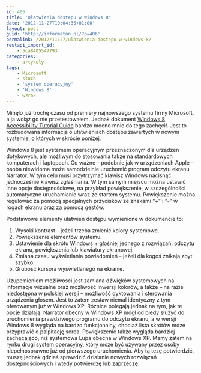 ```yaml
---
id: 406
title: 'Ułatwienia dostępu w Windows 8'
date: '2012-11-27T10:04:35+01:00'
layout: post
guid: 'http://informaton.pl/?p=406'
permalink: /2012/11/27/ulatwienia-dostepu-w-windows-8/
restapi_import_id:
    - 5ca8405547793
categories:
    - artykuły
tags:
    - Microsoft
    - słuch
    - 'system operacyjny'
    - 'Windows 8'
    - wzrok
---
```


Minęło już trochę czasu od premiery najnowszego systemu firmy Microsoft, a ja wciąż go nie przetestowałem. Jednak dokument [Windows 8 Accessibility Tutorial Guide](http://www.microsoft.com/en-us/download/details.aspx?id=35751) bardzo mocno mnie do tego zachęcił. Jest to rozbudowana informacja o ułatwieniach dostępu zawartych w nowym systemie, o których w skrócie poniżej.

Windows 8 jest systemem operacyjnym przeznaczonym dla urządzeń dotykowych, ale możliwym do stosowania także na standardowych komputerach i laptopach. Co ważne – podobnie jak w urządzeniach Apple – osoba niewidoma może samodzielnie uruchomić program odczytu ekranu Narrator. W tym celu musi przytrzymać klawisz Windows nacisnąć jednocześnie klawisz zgłaśniania. W tym samym miejscu można ustawić inne opcje dostępnościowe, na przykład powiększenie, w szczególności automatyczne uruchamianie wraz ze startem systemu. Powiększenie można regulować za pomocą specjalnych przycisków ze znakami “+” i “-” w rogach ekranu oraz za pomocą gestów.

Podstawowe elementy ułatwień dostępu wymienione w dokumencie to:

1. Wysoki kontrast – jeżeli trzeba zmienić kolory systemowe.
2. Powiększenie elementów systemu.
3. Ustawienie dla skrótu Windows + głośniej jednego z rozwiązań: odczytu ekranu, powiększenia lub klawiatury ekranowej.
4. Zmiana czasu wyświetlania powiadomień – jeżeli dla kogoś znikają zbyt szybko.
5. Grubość kursora wyświetlanego na ekranie.

Uzupełnieniem możliwości jest zamiana dźwięków systemowych na informacje wizualne oraz możliwość inwersji kolorów, a także – na razie niedostępna w polskiej wersji – możliwość dyktowania i sterowania urządzenia głosem. Jest to zatem zestaw niemal identyczny z tym oferowanym już w Windows XP. Różnice polegają jednak na tym, jak te opcje działają. Narrator obecny w Windows XP mógł od biedy służyć do uruchomienia prawdziwego programu do odczytu ekranu, a w wersji Windows 8 wygląda na bardzo funkcjonalny, chociaż lista skrótów może przyprawić o palpitację serca. Powiększenie także wygląda bardziej zachęcająco, niż systemowa Lupa obecna w Windows XP. Mamy zatem na rynku drugi system operacyjny, który może być używany przez osoby niepełnosprawne już od pierwszego uruchomienia. Aby tą tezę potwierdzić, muszę jednak gdzieś sprawdzić działanie nowych rozwiązań dostępnościowych i wtedy potwierdzę lub zaprzeczę.